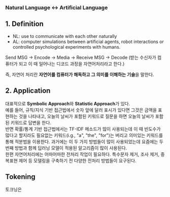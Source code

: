 ### Natural Language <-> Artificial Language

## 1. Definition
- NL: use to communicate with each other naturally
- AL: computer simulations between artificial agents, robot interactions or controlled psychological experiments with humans.

Send MSG -> Encode -> Media -> Receive MSG -> Decode (받는 수신자가 컴퓨터가 되고 이 때 일어나는 디코드 과정을 자연어처리라고 한다.)

즉, 자연어 처리란 **자연어를 컴퓨터가 해독하고 그 의미를 이해하는 기술**을 말한다.

## 2. Application
대표적으로 **Symbolic Approach**와 **Statistic Approach**가 있다.  
예를 들어, 규칙/지식 기반 접근법에서 숫자 앞에 달러 표시가 있다면 그것은 금액을 표현하는 것을 나타내고, 오늘의 날씨가 포함된 키워드로 질문을 하면 오늘의 날씨가 포함된 키워드로 답변을 한다.  
반면 확률/통계 기반 접근법에서는 TF-IDF 메소드가 많이 사용되는데 이 때 빈도수가 많다고 할지라도 필요없는 키워드(i.g., "a", "the", "for")는 버리고 의미있는 키워드를 통해 적분법을 이용한다. 과거에는 이 두 가지 방법들이 많이 사용되었는데 요즘에는 두번째 방법과 함께 딥러닝 모델이 적용된 알고리즘이 많이 사용된다.  
한편 자연어처리에는 어마어마한 전처리 작업이 필요하다. 특수문자 제거, 조사 제거, 중복표현 제어 등 모델링을 구축하기 전 다양한 전처리 방법들이 요구된다.  

## Tokening
토크닝은  
